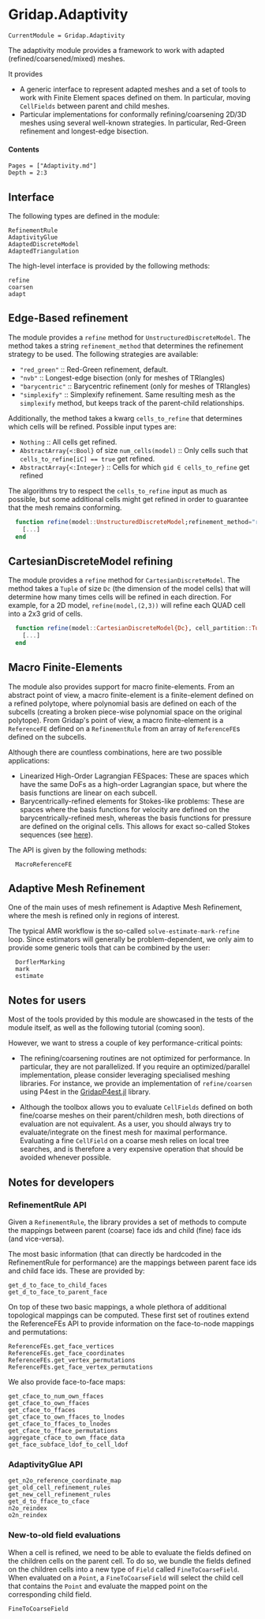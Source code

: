 # Gridap.Adaptivity

```@meta
CurrentModule = Gridap.Adaptivity
```

The adaptivity module provides a framework to work with adapted (refined/coarsened/mixed) meshes.

It provides

- A generic interface to represent adapted meshes and a set of tools to work with Finite Element spaces defined on them. In particular, moving `CellFields` between parent and child meshes.
- Particular implementations for conformally refining/coarsening 2D/3D meshes using several well-known strategies. In particular, Red-Green refinement and longest-edge bisection.

#### Contents

```@contents
Pages = ["Adaptivity.md"]
Depth = 2:3
```

## Interface

The following types are defined in the module:

```@docs
RefinementRule
AdaptivityGlue
AdaptedDiscreteModel
AdaptedTriangulation
```

The high-level interface is provided by the following methods:

```@docs
refine
coarsen
adapt
```

## Edge-Based refinement

The module provides a `refine` method for `UnstructuredDiscreteModel`. The method takes a string `refinement_method`
that determines the refinement strategy to be used. The following strategies are available:

- `"red_green"` :: Red-Green refinement, default.
- `"nvb"` :: Longest-edge bisection (only for meshes of TRIangles)
- `"barycentric"` :: Barycentric refinement (only for meshes of TRIangles)
- `"simplexify"` :: Simplexify refinement. Same resulting mesh as the `simplexify` method, but keeps track of the parent-child relationships.

Additionally, the method takes a kwarg `cells_to_refine` that determines which cells will be refined.
Possible input types are:

- `Nothing` :: All cells get refined.
- `AbstractArray{<:Bool}` of size `num_cells(model)` :: Only cells such that `cells_to_refine[iC] == true` get refined.
- `AbstractArray{<:Integer}` :: Cells for which `gid ∈ cells_to_refine` get refined

The algorithms try to respect the `cells_to_refine` input as much as possible, but some additional cells might get refined in order to guarantee that the mesh remains conforming.

```julia
  function refine(model::UnstructuredDiscreteModel;refinement_method="red_green",kwargs...)
    [...]
  end
```

## CartesianDiscreteModel refining

The module provides a `refine` method for `CartesianDiscreteModel`. The method takes a `Tuple` of size `Dc` (the dimension of the model cells) that will determine how many times cells will be refined in each direction. For example, for a 2D model, `refine(model,(2,3))` will refine each QUAD cell into a 2x3 grid of cells.

```julia
  function refine(model::CartesianDiscreteModel{Dc}, cell_partition::Tuple) where Dc
    [...]
  end
```

## Macro Finite-Elements

The module also provides support for macro finite-elements. From an abstract point of view, a macro finite-element is a finite-element defined on a refined polytope, where polynomial basis are defined on each of the subcells (creating a broken piece-wise polynomial space on the original polytope). From Gridap's point of view, a macro finite-element is a `ReferenceFE` defined on a `RefinementRule` from an array of `ReferenceFE`s defined on the subcells.

Although there are countless combinations, here are two possible applications:

- Linearized High-Order Lagrangian FESpaces: These are spaces which have the same DoFs as a high-order Lagrangian space, but where the basis functions are linear on each subcell.
- Barycentrically-refined elements for Stokes-like problems: These are spaces where the basis functions for velocity are defined on the barycentrically-refined mesh, whereas the basis functions for pressure are defined on the original cells. This allows for exact so-called Stokes sequences (see [here](https://arxiv.org/abs/2002.02051)).

The API is given by the following methods:

```@docs
  MacroReferenceFE
```

## Adaptive Mesh Refinement

One of the main uses of mesh refinement is Adaptive Mesh Refinement, where the mesh is refined only in regions of interest.

The typical AMR workflow is the so-called `solve-estimate-mark-refine` loop. Since estimators will generally be problem-dependent, we only aim to provide some generic tools that can be combined by the user:

```@docs
  DorflerMarking
  mark
  estimate
```

## Notes for users

Most of the tools provided by this module are showcased in the tests of the module itself, as well as the following tutorial (coming soon).

However, we want to stress a couple of key performance-critical points:

- The refining/coarsening routines are not optimized for performance. In particular, they are not parallelized.
  If you require an optimized/parallel implementation, please consider leveraging specialised meshing libraries. For instance, we provide an implementation of `refine/coarsen` using P4est in the [GridapP4est.jl](https://github.com/gridap/GridapP4est.jl) library.

- Although the toolbox allows you to evaluate `CellFields` defined on both fine/coarse meshes on their parent/children mesh, both directions of evaluation are not equivalent. As a user, you should always try to evaluate/integrate on the finest mesh for maximal performance. Evaluating a fine `CellField` on a coarse mesh relies on local tree searches, and is therefore a very expensive operation that should be avoided whenever possible.

## Notes for developers

### RefinementRule API

Given a `RefinementRule`, the library provides a set of methods to compute the mappings between parent (coarse) face ids and child (fine) face ids (and vice-versa).

The most basic information (that can directly be hardcoded in the RefinementRule for performance) are the mappings between parent face ids and child face ids. These are provided by:

```@docs
get_d_to_face_to_child_faces
get_d_to_face_to_parent_face
```

On top of these two basic mappings, a whole plethora of additional topological mappings can be computed.
These first set of routines extend the ReferenceFEs API to provide information on the face-to-node mappings and permutations:

```@docs
ReferenceFEs.get_face_vertices
ReferenceFEs.get_face_coordinates
ReferenceFEs.get_vertex_permutations
ReferenceFEs.get_face_vertex_permutations
```

We also provide face-to-face maps:

```@docs
get_cface_to_num_own_ffaces
get_cface_to_own_ffaces
get_cface_to_ffaces
get_cface_to_own_ffaces_to_lnodes
get_cface_to_ffaces_to_lnodes
get_cface_to_fface_permutations
aggregate_cface_to_own_fface_data
get_face_subface_ldof_to_cell_ldof
```

### AdaptivityGlue API

```@docs
get_n2o_reference_coordinate_map
get_old_cell_refinement_rules
get_new_cell_refinement_rules
get_d_to_fface_to_cface
n2o_reindex
o2n_reindex
```

### New-to-old field evaluations

When a cell is refined, we need to be able to evaluate the fields defined on the children cells on the parent cell. To do so, we bundle the fields defined on the children cells into a new type of `Field` called `FineToCoarseField`. When evaluated on a `Point`, a `FineToCoarseField` will select the child cell that contains the `Point` and evaluate the mapped point on the corresponding child field.

```@docs
FineToCoarseField
```
